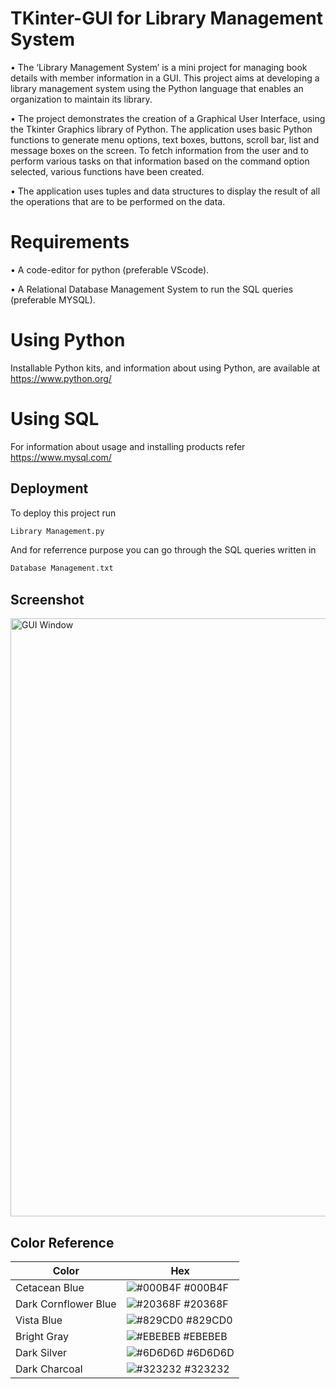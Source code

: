 # TKinter-GUI for Library Management System

• The ‘Library Management System’ is a mini project for managing book details with member information in a GUI. This project aims at developing a library management system using the Python language that enables an organization to maintain its library.

• The project demonstrates the creation of a Graphical User Interface, using the Tkinter Graphics library of Python.
The application uses basic Python functions to generate menu options, text boxes, buttons, scroll bar, list and message boxes on the screen.
To fetch information from the user and to perform various tasks on that information based on the command option selected, various functions have been created.

• The application uses tuples and data structures to display the result of all the operations that are to be performed on the data.

# Requirements
• A code-editor for python (preferable VScode).

• A Relational Database Management System to run the SQL queries (preferable MYSQL).

# Using Python
Installable Python kits, and information about using Python, are available at https://www.python.org/

# Using SQL
For information about usage and installing products refer https://www.mysql.com/


## Deployment

To deploy this project run

```bash
Library Management.py
```
And for referrence purpose you can go through the SQL queries written in

```bash
Database Management.txt
```
## Screenshot

<img width="957" alt="GUI Window" src="https://user-images.githubusercontent.com/88197438/136564324-f25d7d2a-4093-4e1f-a458-c584466a7e7b.png">

## Color Reference

| Color             | Hex                                                                |
| ----------------- | ------------------------------------------------------------------ |
| Cetacean Blue | ![#000B4F](https://via.placeholder.com/10/000B4F?text=+) #000B4F |
| Dark Cornflower Blue | ![#20368F](https://via.placeholder.com/10/20368F?text=+) #20368F |
| Vista Blue | ![#829CD0](https://via.placeholder.com/10/829CD0?text=+) #829CD0 |
| Bright Gray | ![#EBEBEB](https://via.placeholder.com/10/EBEBEB?text=+) #EBEBEB |
| Dark Silver | ![#6D6D6D](https://via.placeholder.com/10/6D6D6D?text=+) #6D6D6D |
| Dark Charcoal | ![#323232](https://via.placeholder.com/10/323232?text=+) #323232 |
